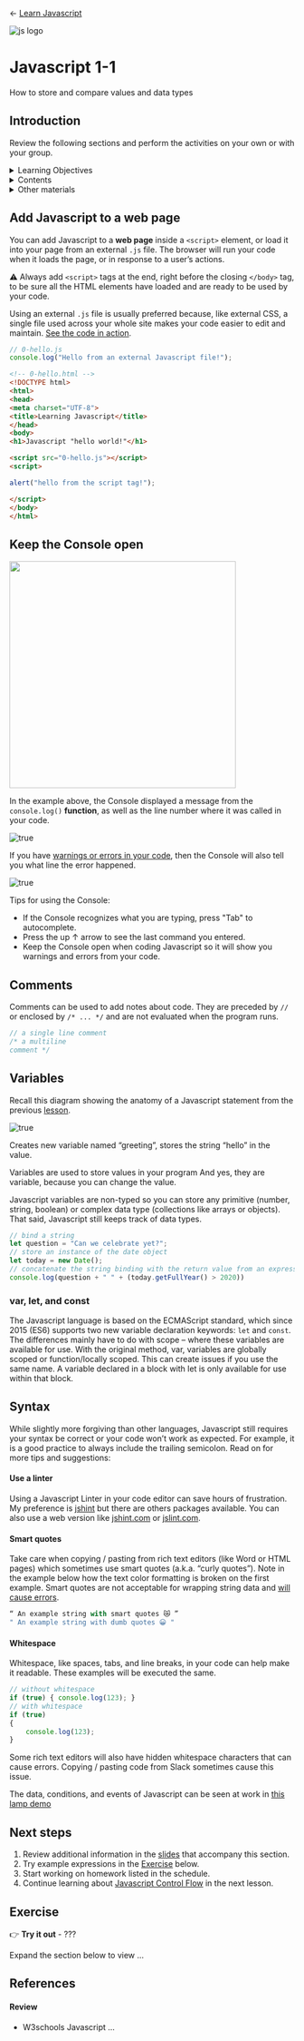 
← [Learn Javascript](../README.md)

![js logo](../assets/img/logos/logo-javascript-75w.png)

# Javascript 1-1

How to store and compare values and data types




## Introduction

Review the following sections and perform the activities on your own or with your group.

<details>
<summary>Learning Objectives</summary>

Students who complete this module will be able to:

- Demonstrate how to install Javascript in a web page.
- Explain why and how to use comments in Javascript.
- Use Javascript to create and use variables.

</details>

<details>
<summary>Contents</summary>

1. [Introduction](#introduction)
1. [Add Javascript to a web page](#add-javascript-to-a-web-page) `3 min`
1. [Keep the Console open](##keep-the-console-open) `3 min`
1. [Comments](#comments) `5 min`
1. [Variables](#variables) `5 min`
1. [Syntax](#syntax) `5 min`
1. [Next steps](#next-steps)
1. [Exercise](#exercise)
1. [References](#references)

</details>

<details>
<summary>Other materials</summary>

#### Homework

- Haverbeke: [Introduction](https://eloquentjavascript.net/00_intro.html) (1-8)
- Haverbeke: [Ch1 Values, Types, and Operators](https://eloquentjavascript.net/01_values.html) (10-20)
- Haverbeke: [Ch2 Program Structure](https://eloquentjavascript.net/02_program_structure.html) (22-26)
- [Codecademy: JS 1-1 Introduction to Javascript](https://www.codecademy.com/learn/introduction-to-javascript) (1–8)
- [Codecademy: JS 1-2 Variables](https://www.codecademy.com/learn/introduction-to-javascript) (1–6)

#### Review

- Codecademy Cheatsheet(s) [Javascript Introduction](reference-sheets/js-01-introduction.pdf)
- w3schools [variables](https://www.w3schools.com/js/js_variables.asp), [data types](https://www.w3schools.com/js/js_datatypes.asp), [Date Object](https://www.w3schools.com/jsref/jsref_obj_date.asp)

**Assessment**: Quiz 1

</details>







## Add Javascript to a web page

You can add Javascript to a **web page** inside a `<script>` element, or load it into your page from an external `.js` file. The browser will run your code when it loads the page, or in response to a user’s actions.

⚠️ Always add `<script>` tags at the end, right before the closing `</body>` tag, to be sure all the HTML elements have loaded and are ready to be used by your code.

Using an external `.js` file is usually preferred because, like external CSS, a single file used across your whole site makes your code easier to edit and maintain. [See the code in action](1-1-demos/0-hello.html).

```js
// 0-hello.js
console.log("Hello from an external Javascript file!");
```

```html
<!-- 0-hello.html -->
<!DOCTYPE html>
<html>
<head>
<meta charset="UTF-8">
<title>Learning Javascript</title>
</head>
<body>
<h1>Javascript "hello world!"</h1>

<script src="0-hello.js"></script>
<script>

alert("hello from the script tag!");

</script>
</body>
</html>
```




## Keep the Console open

<img src="../assets/img/console-meme.png" width="400">

In the example above, the Console displayed a message from the `console.log()` **function**, as well as the line number where it was called in your code.

![true](../assets/img/console-hello.png)

If you have [warnings or errors in your code](1-1-demos/1-console-errors.html), then the Console will also tell you what line the error happened.

![true](../assets/img/console-errors.png)

Tips for using the Console:

- If the Console recognizes what you are typing, press "Tab" to autocomplete.
- Press the up ↑ arrow to see the last command you entered.
- Keep the Console open when coding Javascript so it will show you warnings and errors from your code.





## Comments

Comments can be used to add notes about code. They are preceded by `//` or enclosed by `/* ... */` and are not evaluated when the program runs.


```js
// a single line comment
/* a multiline
comment */
```








## Variables

Recall this diagram showing the anatomy of a Javascript statement from the previous [lesson](1-0-introduction.md).

![true](../assets/img/javascript-anatomy-statement.png)


Creates new variable named “greeting”, stores the string “hello” in the value.


Variables are used to store values in your program
And yes, they are variable, because you can change the value.



Javascript variables are non-typed so you can store any primitive (number, string, boolean) or complex data type (collections like arrays or objects). That said, Javascript still keeps track of data types.





```js
// bind a string
let question = "Can we celebrate yet?";
// store an instance of the date object
let today = new Date();
// concatenate the string binding with the return value from an expression
console.log(question + " " + (today.getFullYear() > 2020))
```



### var, let, and const

The Javascript language is based on the ECMAScript standard, which since 2015 (ES6) supports two new variable declaration keywords: `let` and `const`.
The differences mainly have to do with scope – where these variables are available for use.
With the original method, var, variables are globally scoped or function/locally scoped. This can create issues if you use the same name.
A variable declared in a block with let  is only available for use within that block.





## Syntax

While slightly more forgiving than other languages, Javascript still requires your syntax be correct or your code won’t work as expected. For example, it is a good practice to always include the trailing semicolon. Read on for more tips and suggestions:


#### Use a linter

Using a Javascript Linter in your code editor can save hours of frustration. My preference is [jshint](https://atom.io/packages/linter-jshint) but there are others packages available. You can also use a web version like [jshint.com](https://jshint.com) or [jslint.com](https://www.jslint.com/).


#### Smart quotes

Take care when copying / pasting from rich text editors (like Word or HTML pages) which sometimes use smart quotes (a.k.a. “curly quotes”). Note in the example below how the text color formatting is broken on the first example. Smart quotes are not acceptable for wrapping string data and [will cause errors](3-syntax-quotes.html).

```js
“ An example string with smart quotes 😿 ”
" An example string with dumb quotes 😀 "
```


#### Whitespace

Whitespace, like spaces, tabs, and line breaks, in your code can help make it readable. These examples will be executed the same.

```js
// without whitespace
if (true) { console.log(123); }
// with whitespace
if (true)
{
    console.log(123);
}
```

Some rich text editors will also have hidden whitespace characters that can cause errors. Copying / pasting code from Slack sometimes cause this issue.










<!-- You can convert the type using Number('3.14') -->


The data, conditions, and events of Javascript can be seen at work in [this lamp demo](https://omundy.github.io/learn-javascript/1-1/demos/javascript-lamp/index.html)
















## Next steps

1. Review additional information in the [slides](https://docs.google.com/presentation/d/1mTMY_jT3nVvrdE2JNrFNVsRBjnFFf90LhKB3W-2w3Fg/edit#slide=id.ga0a6e47c90_0_44) that accompany this section.
1. Try example expressions in the [Exercise](#exercise) below.
1. Start working on homework listed in the schedule.
1. Continue learning about [Javascript Control Flow](1-2-control-flow.md) in the next lesson.




## Exercise

👉 **Try it out** - ???

Expand the section below to view ...

</details>



## References


#### Review
- W3schools Javascript ...
